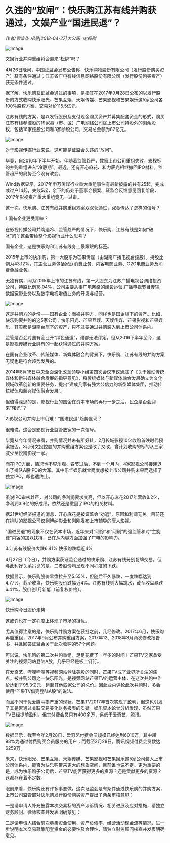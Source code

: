 # 久违的“放闸”：快乐购江苏有线并购获通过，文娱产业“国进民退”？

*作者/零柒柒 巩星|2018-04-27|大公司 
                                                电视剧*

![Image](http://static.ylzbl.com/uploads/ueditor/php/upload/image/20180428/1524900165747040.jpeg)

文娱行业并购重组将会迎来“松绑”吗？

4月26日晚间，中国证监会发布公告称，快乐购物股份有限公司（发行股份购买资产）获有条件通过；江苏省广电有线信息网络股份有限公司（发行股份购买资产）获无条件通过。

据了解，快乐购获证监会通过的事项，是指其在2017年9月28日公布的以发行股份的方式收购快乐阳光、芒果互娱、天娱传媒、芒果影视和芒果娱乐这5家公司各100%股权方案，交易对价115.5亿元。

江苏有线的方案，是以发行股份及支付现金购买资产并募集配套资金的形式，购买江苏有线参控股的19家县（市、区）广电网络公司除上市公司持股外的剩余股权，包括16家控股公司和3家参股公司，交易总金额为82亿元。

![Image](http://p3.pstatp.com/large/pgc-image/15248745081421d60bfe86a)

对于影视传媒行业来说，这可能是证监会久违的“放闸”。

毕竟，自2016年下半年开始，伴随着监管趋严，数家上市公司重组失败，影视标的并购重组进入“冷静期”。最近，还有开心麻花、和力辰光相继撤回IPO材料，监管趋严的局势至今没有改变。

Wind数据显示，2017年申万传媒行业重大重组事件有最新披露的共有25起，完成或过户14起，失败5起，余下的仍处于董事会预案、证监会反馈意见回复阶段，2017年影视资产重大重组竟无一过审。

这一次，快乐购、江苏有线并购重组方案双双获通过，究竟传达了怎样的信号？

1.国有企业更受青睐？

在影视传媒公司并购遇冷、监管趋严的情况下，快乐购、江苏有线是如何“破冰”的？这会带给整个影视行业什么思考？

国有企业，这是快乐购和江苏有线身上最耀眼的标签。

2015年上市的快乐购，第一大股东为芒果传媒（由湖南广播电视台控股），持股比例为43.12%，其主营业务包括家庭消费业务、内容电商业务、O2O电商业务及消费金融业务。

无独有偶，同为2015年上市的江苏有线，第一大股东为江苏广播电视台网络投资公司，持股比例18.04%，公司主要从事广电网络的建设运营,广播电视节目传输,数据宽带业务以及数字电视增值业务的开发与经营。

![Image](http://p1.pstatp.com/large/pgc-image/1524874508078aeb6324f5f)

这是并购方的身份——国有企业；而被并购方，同样也是国企旗下的资产。比如，快乐购要并购的这5家公司：快乐阳光、芒果互娱、天娱传媒、芒果影视和芒果娱乐，其实都是湖南台旗下的资产，只不过要通过并购装入到上市公司体系内。

监管是否会对国有企业开“绿色通道”，谁都无法评定。但从2016下半年至今，这是影视传媒行业鲜有的一起获得通过的并购方案。

在国有企业改革、传统媒体、新媒体融合的背景下，快乐购、江苏有线的并购方案无疑也是符合趋势发展的。

2014年8月18日中央全面深化改革领导小组第四次会议审议通过了《关于推动传统媒体和新兴媒体融合发展的指导意见》，将传统媒体与新媒体融合发展确立为文化领域改革创新的重要任务，提出“建成几家有强大公信力的新型媒体集团，推动传统媒体和新兴媒体融合发展”。

但值得深思的是，影视行业的国企在资本市场的再行一步之后，民企是否会迎来“曙光”？

2.影视公司并购上市仍难！“国进民退”趋势显现？

很难说，这会是影视行业监管放宽的一次信号。

毕竟从今年情况来看，并购情况并未有所好转，2月长城影视10亿收购首映时代预案被否。3月份文投控股的并购重组方案也是改了又改，曾计划收购的标的从三家减少至悦凯影视一家。

而在IPO方面，情况也不容乐观。春节过后，不到一个月内，4家影视公司接连退出了排队A股IPO的大军。其中乐华娱乐就曾两度想被上市公司并购未果而选择了独立IPO，却也遭终止。

![Image](http://p1.pstatp.com/large/pgc-image/1524874508120ea3d2c0706)

虽说IPO审核趋严，对公司的净利润要求变高，但以开心麻花2017年营收8.2亿，净利润3.9亿的好成绩，依然还是撤回了IPO的相关材料。

据21世纪经济报道的消息，开心麻花是被证监会“劝退”，原因和利润无关。目前还在排队的影视公司仅剩博纳影业和刚刚发布上市辅导的唐人影视。

“国进民退”的现象不仅在资本市场，近年来对“网综”和“网剧”的强监管和对“主旋律”内容的加以扶持，已在从内容方面加强了广电的影响力。

3.江苏有线股价大跌6.41% 快乐购跌幅近4%

4月27日（今日），并购方案获证监会通过的快乐购、江苏有线分别复牌交易。但与此利好关系吊诡的是，二者股价均呈现不同程度的下跌。

数据显示，快乐购股价早盘拉升至5.55%，但随后不久暴跌，一度跌幅达到4.77%，截至收盘，快乐购股价跌幅近4%。江苏有线则大幅跳水，截至收盘暴跌6.41%，股价创1月新低（前复权价格）。

![Image](http://p1.pstatp.com/large/pgc-image/152487450848839cdb65504)

快乐购今日股价走势

这或许也在一定程度上体现了市场的担忧。

尤其值得注意的是，快乐购并购方案在获批之前，几经修改。2017年6月，快乐购再启重组，2017年9月公布并购重组方案，2017年12、2018年3月两次修改报告书，并且回答证监会关于此次收购的57个问题。

可以说，快乐购的第二次并购重组，足足花费了一年多的时间！芒果TV这家备受关注的视频网站登陆A股，几乎已经是板上钉钉。

在爱奇艺、哔哩哔哩等视频网站登陆美股的同时，芒果TV成了业界所关注的焦点。被并购公司之一快乐阳光，是视频网站芒果TV的运营主体，在这次并购中作价达到了95.3亿元，远超其他四家公司的总价。因此业内评论此次并购时，多会使用“芒果TV借壳登陆A股”的说法。

而且不同于优爱腾亏损严重的现状，芒果TV2017年首次实现了盈利，但这也引发了其是否通过关联交易美化财务报表的质疑。娱乐资本论曾分析发现，虽然芒果TV已经提前盈利，但其付费会员只有400多万，远低于爱奇艺、腾讯。

![Image](http://p3.pstatp.com/large/pgc-image/1524874508390b03b13d43a)

数据显示，截至今年2月28日，爱奇艺付费会员规模已经达到6010万，其中超98%为通过付费购买会员服务的用户；而截至2月28日，腾讯视频付费会员数达6259万。

未来，快乐阳光、芒果互娱、天娱传媒、芒果影视和芒果娱乐这5家公司装入上市公司体系内，能否为快乐购带来更大的想象空间，目前谁也说不定。更为重要的是，成为快乐购子公司后，芒果TV能否获得更多的资源？还是贡献更多的资源？这都存在着不定数。

眼前来看，快乐购还有许多事要做。这次证监会是有条件通过快乐购的并购方案，上市公司监管部对快乐购发行股份购买资产提出了两条审核意见：

一是请申请人补充披露本次交易标的资产涉诉情况、相关进展及应对措施，请独立财务顾问、律师核查并发表明确意见；

二是请申请人结合前次募集资金使用、资产负债率、经营活动现金流等情况，进一步说明本次交易募集配套资金的必要性及合理性，请独立财务顾问核查并发表明确意见。

